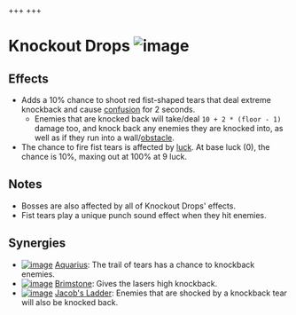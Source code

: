 +++
+++

 # Knockout Drops ![image](/image/Knockout_Drops.png) 


Effects
---------


* Adds a 10% chance to shoot red fist-shaped tears that deal extreme knockback and cause [confusion](/wiki/Confusion "Confusion") for 2 seconds.
	+ Enemies that are knocked back will take/deal `10 + 2 * (floor - 1)` damage too, and knock back any enemies they are knocked into, as well as if they run into a wall/[obstacle](/wiki/Obstacle "Obstacle").
* The chance to fire fist tears is affected by [luck](/wiki/Luck "Luck"). At base luck (0), the chance is 10%, maxing out at 100% at 9 luck.


Notes
-------


* Bosses are also affected by all of Knockout Drops' effects.
* Fist tears play a unique punch sound effect when they hit enemies.


Synergies
-----------


* [![image](/image/Aquarius.png)](/wiki/Aquarius "Aquarius") [Aquarius](/wiki/Aquarius "Aquarius"): The trail of tears has a chance to knockback enemies.
* [![image](/image/Brimstone.png)](/wiki/Brimstone "Brimstone") [Brimstone](/wiki/Brimstone "Brimstone"): Gives the lasers high knockback.
* [![image](/image/Jacob%27s_Ladder.png)](/wiki/Jacob%27s_Ladder "Jacob's Ladder") [Jacob's Ladder](/wiki/Jacob%27s_Ladder "Jacob's Ladder"): Enemies that are shocked by a knockback tear will also be knocked back.


